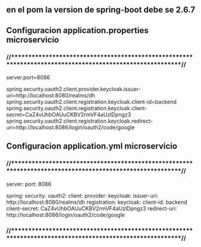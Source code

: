
## en el pom la version de spring-boot debe se <version>2.6.7</version>


## Configuracion application.properties microservicio
### //********************************************************************************************************//
server.port=8086

spring.security.oauth2.client.provider.keycloak.issuer-uri=http://localhost:8080/realms/dh
spring.security.oauth2.client.registration.keycloak.client-id=backend
spring.security.oauth2.client.registration.keycloak.client-secret=CaZ4vUhbOAUuCKBV2rmVF4aUzlDpngz3
spring.security.oauth2.client.registration.keycloak.redirect-uri=http://localhost:8086/login/oauth2/code/google

## Configuracion application.yml microservicio
### //********************************************************************************************************//

server:
port: 8086

spring:
  security:
    oauth2:
      client:
        provider:
          keycloak:
            issuer-uri: http://localhost:8080/realms/dh
        registration:
          keycloak:
            client-id: backend
            client-secret: CaZ4vUhbOAUuCKBV2rmVF4aUzlDpngz3
            redirect-uri: http://localhost:8086/login/oauth2/code/google

### //********************************************************************************************************//
